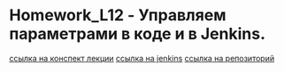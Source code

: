 # Homework_L12 - Управляем параметрами в коде и в Jenkins.

[ссылка на конспект лекции](https://github.com/qa-guru/knowledge-base/wiki/11.-Jenkins.-%D0%A1%D0%BE%D0%B7%D0%B4%D0%B0%D0%B5%D0%BC-%D0%BF%D0%B5%D1%80%D0%B2%D1%83%D1%8E-%D0%B7%D0%B0%D0%B4%D0%B0%D1%87%D1%83-%D0%B8-%D1%83%D0%BF%D1%80%D0%B0%D0%B2%D0%BB%D1%8F%D0%B5%D0%BC-%D0%BF%D0%B0%D1%80%D0%B0%D0%BC%D0%B5%D1%82%D1%80%D0%B0%D0%BC%D0%B8-Python)
[ссылка на jenkins](https://jenkins.autotests.cloud/job/teacher-iTerkin-qa_guru_python_1_9_jenkins/)
[ссылка на репозиторий](https://github.com/qa-guru/qa_guru_python_1_9_jenkins/)



